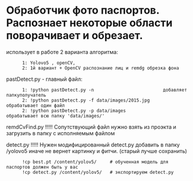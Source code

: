# Обработчик фото паспортов. Распознает некоторые области поворачивает и обрезает.

использует в работе 2 варианта алгоритма:

          1: Yolovo5 , openCV, 
          2: 1й вариант + OpenCV распознание лиц и remdg обрезка фона
          
 pastDetect.py - главный файл:
 
          1: !python pastDetect.py -n                          добавляет папкуполучатель
          2: !python pastDetect.py -f data/images/2015.jpg     обрабатывает один файл 
          2: !python pastDetect.py -p data/images              обрабатывает всю папку 'data/images/'  



remdCvFind.py          !!!!! Сопутствующий файл нужно взять из проэкта и загрузить в папку с исполняемым файлом

detect.py              !!!!! Нужен модифицированный detect.py  добавить в папку /yolovo5  иначе не вернет картинку и фитчи. (старый лучше сохранить)


          !cp best.pt /content/yolov5/     # обученная модель для паспортов должен быть у вас
          !cp detect.py /content/yolov5/   # экспортируем detect.py
